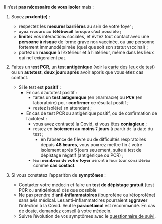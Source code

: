 Il n’est **pas nécessaire de vous isoler** mais :

1. Soyez **prudent(e)** :
    - respectez les **mesures barrières** au sein de votre foyer ;
    - ayez recours au **télétravail** lorsque c’est possible ;
    - **limitez** vos interactions sociales, et évitez tout contact avec une **personne à risque** de forme grave non vaccinée, ou une personne fortement immunodéprimée (quel que soit son statut vaccinal) ;
    - portez un **masque** à l’extérieur et à l’intérieur, même dans les lieux qui ne l’exigeraient pas.

1. Faites un **test PCR**, un **test antigénique** (voir la [carte des lieux de test](https://www.sante.fr/cf/centres-depistage-covid.html)) ou un **autotest**, **deux jours après** avoir appris que vous étiez cas contact.
    - Si le test est **positif** :
        + En cas d’autotest positif :
            * faites un **test antigénique** (en pharmacie) ou **PCR** (en laboratoire) pour **confirmer** ce résultat positif ;
            * restez isolé(e) en attendant ;
        + En cas de test PCR ou antigénique positif, ou de confirmation de l’autotest :
            * vous avez contracté la Covid, et vous êtes **contagieux** ;
            * restez en **isolement au moins 7 jours** à partir de la date du test ;
                - en l’absence de fièvre ou de difficultés respiratoires depuis **48 heures**, vous pourrez mettre fin à votre isolement après 5 jours seulement, suite à test de dépistage négatif (antigénique ou PCR) ;
            * les **membres de votre foyer** seront à leur tour considérés comme **cas contact**.

1. Si vous constatez l’apparition de **symptômes** :
    * Contacter votre médecin et faire un **test de dépistage gratuit** (test PCR ou antigénique) dès que possible.
    * Ne pas prendre d’**anti-inflammatoires** (ibuprofène ou kétoprofène) sans avis médical. Les anti-inflammatoires pourraient **aggraver** l’infection à la Covid. Seul le **paracétamol** est recommandé. En cas de doute, demandez conseil à votre médecin.
    * Suivre l’évolution de vos symptômes avec le [questionnaire de suivi](#suivisymptomes).
